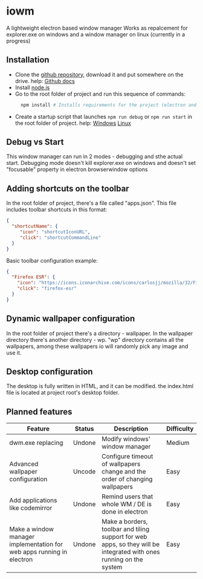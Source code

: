 # iowm
A lightweight electron based window manager
Works as repalcement for explorer.exe on windows and a window manager on linux (currently in a progress)

## Installation

- Clone the [github repository](https://github.com/0xffabc/iowm), download it and put somewhere on the drive. help: [Github docs](https://docs.github.com/repositories/creating-and-managing-repositories/cloning-a-repository)
- Install [node.js](https://nodejs.org)
- Go to the root folder of project and run this sequence of commands:
  ```bash
    npm install # Installs requirements for the project (electron and etc.)
  ```
- Create a startup script that launches `npm run debug` or `npm run start` in the root folder of project. help: [Windows](https://support.microsoft.com/en-us/windows/pin-apps-and-folders-to-the-desktop-or-taskbar-f3c749fb-e298-4cf1-adda-7fd635df6bb0) [Linux](<https://unix.stackexchange.com/questions/84686/how-to-create-custom-commands-in-unix-linux>)

## Debug vs Start

This window manager can run in 2 modes - debugging and sthe actual start.
Debugging mode doesn't kill explorer.exe on windows and doesn't set "focusable" property in electron browserwindow options

## Adding shortcuts on the toolbar

In the root folder of project, there's a file called "apps.json".
This file includes toolbar shortcuts in this format:
```json
{
  "shortcutName": {
     "icon": "shortcutIconURL",
     "click": "shortcutCommandLine"
  }
}
```
Basic toolbar configuration example:

```json
{
  "Firefox ESR": {
    "icon": "https://icons.iconarchive.com/icons/carlosjj/mozilla/32/Firefox-icon.png",
    "click": "firefox-esr"
  }
}
```

## Dynamic wallpaper configuration

In the root folder of project there's a directory - wallpaper.
In the wallpaper directory there's another directory - wp.
"wp" directory contains all the wallpapers, among these wallpapers io will randomly pick any image and use it.

## Desktop configuration

The desktop is fully written in HTML, and it can be modified.
the index.html file is located at project root's desktop folder.

## Planned features

| Feature | Status | Description | Difficulty |
| ------- | ------ | ----------- | ---------- |
| dwm.exe replacing | Undone | Modify windows' window manager | Medium
| Advanced wallpaper configuration | Uncode | Configure timeout of wallpapers change and the order of changing wallpapers | Easy |
| Add applications like codemirror | Undone | Remind users that whole WM / DE is done in electron | Easy |
| Make a window manager implementation for web apps running in electron | Undone | Make a borders, toolbar and tiling support for web apps, so they will be integrated with ones running on the system | Easy |
